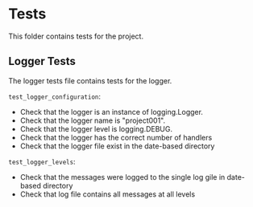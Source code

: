 # Tests
This folder contains tests for the project.

## Logger Tests
The logger tests file contains tests for the logger.

```test_logger_configuration```:
- Check that the logger is an instance of logging.Logger.
- Check that the logger name is "project001".
- Check that the logger level is logging.DEBUG.
- Check that the logger has the correct number of handlers
- Check that the logger file exist in the date-based directory

```test_logger_levels```:
- Check that the messages were logged to the single log gile in date-based directory
- Check that log file contains all messages at all levels